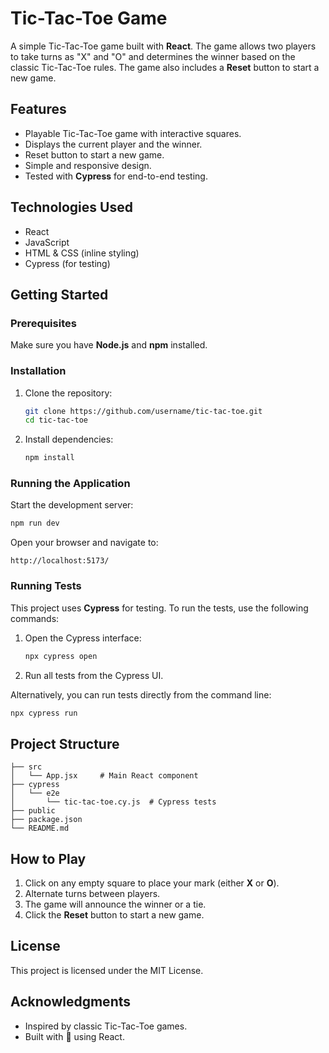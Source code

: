 # Tic-Tac-Toe Game

A simple Tic-Tac-Toe game built with **React**. The game allows two players to take turns as "X" and "O" and determines the winner based on the classic Tic-Tac-Toe rules. The game also includes a **Reset** button to start a new game.

## Features

- Playable Tic-Tac-Toe game with interactive squares.
- Displays the current player and the winner.
- Reset button to start a new game.
- Simple and responsive design.
- Tested with **Cypress** for end-to-end testing.

## Technologies Used

- React
- JavaScript
- HTML & CSS (inline styling)
- Cypress (for testing)

## Getting Started

### Prerequisites

Make sure you have **Node.js** and **npm** installed.

### Installation

1. Clone the repository:

   ```bash
   git clone https://github.com/username/tic-tac-toe.git
   cd tic-tac-toe
   ```

2. Install dependencies:

   ```bash
   npm install
   ```

### Running the Application

Start the development server:

```bash
npm run dev
```

Open your browser and navigate to:

```
http://localhost:5173/
```

### Running Tests

This project uses **Cypress** for testing. To run the tests, use the following commands:

1. Open the Cypress interface:

   ```bash
   npx cypress open
   ```

2. Run all tests from the Cypress UI.

Alternatively, you can run tests directly from the command line:

```bash
npx cypress run
```

## Project Structure

```
├── src
│   └── App.jsx     # Main React component
├── cypress
│   └── e2e
│       └── tic-tac-toe.cy.js  # Cypress tests
├── public
├── package.json
└── README.md
```

## How to Play

1. Click on any empty square to place your mark (either **X** or **O**).
2. Alternate turns between players.
3. The game will announce the winner or a tie.
4. Click the **Reset** button to start a new game.

## License

This project is licensed under the MIT License.

## Acknowledgments

- Inspired by classic Tic-Tac-Toe games.
- Built with 💙 using React.

